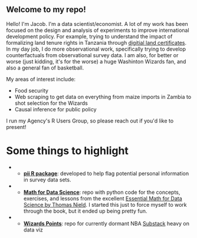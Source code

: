 ## Welcome to my repo!

Hello! I'm Jacob. I'm a data scientist/economist. A lot of my work has been focused on the design and analysis of experiments to improve international development policy. For example, trying to understand the impact of formalizing land tenure rights in Tanzania through [digitial land certificates](https://www.land-links.org/wp-content/uploads/2021/03/LTA-IE-Endline-Report-FINAL-2-18-21_508.pdf). In my day job, I do more observational work, specifically trying to develop counterfactuals from observational survey data. I am also, for better or worse (just kidding, it's for the worse) a huge Washinton Wizards fan, and also a general fan of basketball. 

My areas of interest include:

- Food security
- Web scraping to get data on everything from maize imports in Zambia to shot selection for the Wizards
- Causal inference for public policy

I run my Agency's R Users Group, so please reach out if you'd like to present!


# Some things to highlight 

- - **[pii R package](https://github.com/jacobpstein/pii)**: developed to help flag potential personal information in survey data sets.
- - **[Math for Data Science](https://github.com/jacobpstein/math_for_ds)**: repo with python code for the concepts, exercises, and lessons from the excellent [Essential Math for Data Science by Thomas Nield](https://www.oreilly.com/library/view/essential-math-for/9781098102920/). I started this just to force myself to work through the book, but it ended up being pretty fun.
- - **[Wizards Points](https://github.com/jacobpstein/Wizards-Points)**: repo for currently dormant NBA [Substack](https://wizardspoints.substack.com) heavy on data viz
